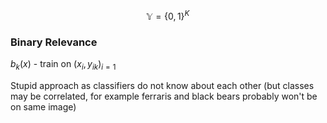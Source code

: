 $$
\mathbb{Y} = \{ 0,1 \}^{K}
$$

### Binary Relevance
$b_{k}(x)$ - train on $(x_{i}, y_{ik})_{i=1}$

Stupid approach as classifiers do not know about each other (but classes may be correlated, for example ferraris and black bears probably won't be on same image)